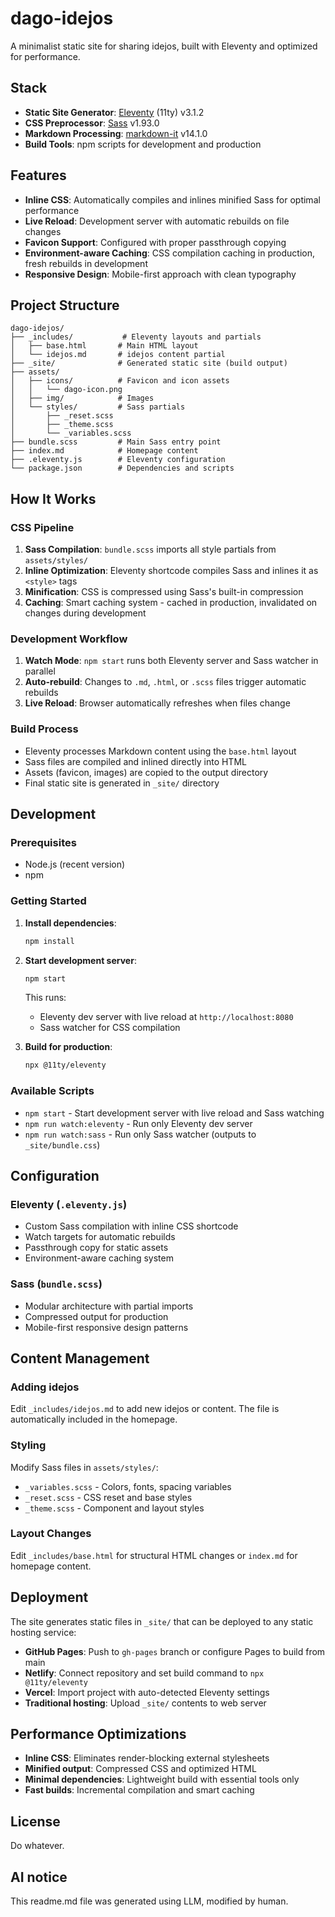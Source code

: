 # dago-idejos

A minimalist static site for sharing idejos, built with Eleventy and optimized for performance.

## Stack

- **Static Site Generator**: [Eleventy](https://www.11ty.dev/) (11ty) v3.1.2
- **CSS Preprocessor**: [Sass](https://sass-lang.com/) v1.93.0
- **Markdown Processing**: [markdown-it](https://github.com/markdown-it/markdown-it) v14.1.0
- **Build Tools**: npm scripts for development and production

## Features

- **Inline CSS**: Automatically compiles and inlines minified Sass for optimal performance
- **Live Reload**: Development server with automatic rebuilds on file changes
- **Favicon Support**: Configured with proper passthrough copying
- **Environment-aware Caching**: CSS compilation caching in production, fresh rebuilds in development
- **Responsive Design**: Mobile-first approach with clean typography

## Project Structure

```
dago-idejos/
├── _includes/           # Eleventy layouts and partials
│   ├── base.html       # Main HTML layout
│   └── idejos.md       # idejos content partial
├── _site/              # Generated static site (build output)
├── assets/
│   ├── icons/          # Favicon and icon assets
│   │   └── dago-icon.png
│   ├── img/            # Images
│   └── styles/         # Sass partials
│       ├── _reset.scss
│       ├── _theme.scss
│       └── _variables.scss
├── bundle.scss         # Main Sass entry point
├── index.md            # Homepage content
├── .eleventy.js        # Eleventy configuration
└── package.json        # Dependencies and scripts
```

## How It Works

### CSS Pipeline
1. **Sass Compilation**: `bundle.scss` imports all style partials from `assets/styles/`
2. **Inline Optimization**: Eleventy shortcode compiles Sass and inlines it as `<style>` tags
3. **Minification**: CSS is compressed using Sass's built-in compression
4. **Caching**: Smart caching system - cached in production, invalidated on changes during development

### Development Workflow
1. **Watch Mode**: `npm start` runs both Eleventy server and Sass watcher in parallel
2. **Auto-rebuild**: Changes to `.md`, `.html`, or `.scss` files trigger automatic rebuilds
3. **Live Reload**: Browser automatically refreshes when files change

### Build Process
- Eleventy processes Markdown content using the `base.html` layout
- Sass files are compiled and inlined directly into HTML
- Assets (favicon, images) are copied to the output directory
- Final static site is generated in `_site/` directory

## Development

### Prerequisites
- Node.js (recent version)
- npm

### Getting Started

1. **Install dependencies**:
   ```bash
   npm install
   ```

2. **Start development server**:
   ```bash
   npm start
   ```
   This runs:
   - Eleventy dev server with live reload at `http://localhost:8080`
   - Sass watcher for CSS compilation

3. **Build for production**:
   ```bash
   npx @11ty/eleventy
   ```

### Available Scripts

- `npm start` - Start development server with live reload and Sass watching
- `npm run watch:eleventy` - Run only Eleventy dev server
- `npm run watch:sass` - Run only Sass watcher (outputs to `_site/bundle.css`)

## Configuration

### Eleventy (`.eleventy.js`)
- Custom Sass compilation with inline CSS shortcode
- Watch targets for automatic rebuilds
- Passthrough copy for static assets
- Environment-aware caching system

### Sass (`bundle.scss`)
- Modular architecture with partial imports
- Compressed output for production
- Mobile-first responsive design patterns

## Content Management

### Adding idejos
Edit `_includes/idejos.md` to add new idejos or content. The file is automatically included in the homepage.

### Styling
Modify Sass files in `assets/styles/`:
- `_variables.scss` - Colors, fonts, spacing variables
- `_reset.scss` - CSS reset and base styles  
- `_theme.scss` - Component and layout styles

### Layout Changes
Edit `_includes/base.html` for structural HTML changes or `index.md` for homepage content.

## Deployment

The site generates static files in `_site/` that can be deployed to any static hosting service:

- **GitHub Pages**: Push to `gh-pages` branch or configure Pages to build from main
- **Netlify**: Connect repository and set build command to `npx @11ty/eleventy`
- **Vercel**: Import project with auto-detected Eleventy settings
- **Traditional hosting**: Upload `_site/` contents to web server

## Performance Optimizations

- **Inline CSS**: Eliminates render-blocking external stylesheets
- **Minified output**: Compressed CSS and optimized HTML
- **Minimal dependencies**: Lightweight build with essential tools only
- **Fast builds**: Incremental compilation and smart caching

## License

Do whatever.

## AI notice

This readme.md file was generated using LLM, modified by human.